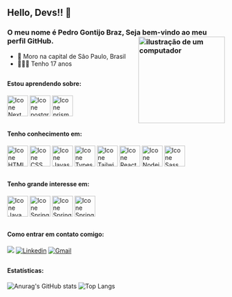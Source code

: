 ## Hello, Devs!! 👋
### O meu nome é Pedro Gontijo Braz, Seja bem-vindo ao meu perfil GitHub. <img src="https://raw.githubusercontent.com/MicaelliMedeiros/micaellimedeiros/master/image/computer-illustration.png" alt="ilustração de um computador" min-width="200px" max-width="200px" width="200px" align="right">

- 🔰  Moro na capital de São Paulo, Brasil
- 💁🏽‍♂️  Tenho 17 anos
##

#### Estou aprendendo sobre:
[<img height="48px" width="48px" alt="Icone Next" src="https://skillicons.dev/icons?i=nextjs"/>](https://nextjs.org/)
[<img height="48px" width="48px" alt="Icone postgres" src="https://skillicons.dev/icons?i=postgres"/>](https://www.postgresql.org/docs/)
[<img height="48px" width="48px" alt="Icone prisma" src="https://skillicons.dev/icons?i=prisma"/>](https://www.prisma.io/docs)
##

#### Tenho conhecimento em:
[<img height="48px" width="48px" alt="Icone HTML" src="https://skillicons.dev/icons?i=html"/>](https://www.w3schools.com/html/)
[<img height="48px" width="48px" alt="Icone CSS" src="https://skillicons.dev/icons?i=css"/>](https://www.w3schools.com/Css/)
[<img height="48px" width="48px" alt="Icone Javascript" src="https://skillicons.dev/icons?i=javascript"/>](https://devdocs.io/javascript/)
[<img height="48px" width="48px" alt="Icone Typescript" src="https://skillicons.dev/icons?i=typescript"/>](https://www.typescriptlang.org/docs/)
[<img height="48px" width="48px" alt="Icone Tailwindcss" src="https://skillicons.dev/icons?i=tailwind"/>](https://v2.tailwindcss.com/docs)
[<img height="48px" width="48px" alt="Icone React" src="https://skillicons.dev/icons?i=react"/>](https://pt-br.react.dev)
[<img height="48px" width="48px" alt="Icone Nodejs" src="https://skillicons.dev/icons?i=nodejs"/>](https://nodejs.org/en)
[<img height="48px" width="48px" alt="Icone Sass" src="https://skillicons.dev/icons?i=sass"/>](https://sass-lang.com/)
##

#### Tenho grande interesse em:
[<img height="48px" width="48px" alt="Icone Java" src="https://skillicons.dev/icons?i=java"/>](https://dev.java/learn/)
[<img height="48px" width="48px" alt="Icone Spring" src="https://skillicons.dev/icons?i=spring"/>](https://docs.spring.io/spring-boot/docs/current/reference/htmlsingle/)
[<img height="48px" width="48px" alt="Icone Spring" src="https://skillicons.dev/icons?i=angular"/>](https://docs.spring.io/spring-boot/docs/current/reference/htmlsingle/)
[<img height="48px" width="48px" alt="Icone Spring" src="https://skillicons.dev/icons?i=docker"/>](https://docs.spring.io/spring-boot/docs/current/reference/htmlsingle/)
##

#### Como entrar em contato comigo:
<a href="https://www.instagram.com/pedr0_br4z/" target="_blank"><img src="https://img.shields.io/badge/-Instagram-%23E4405F?style=for-the-badge&logo=instagram&logoColor=white" target="_blank"></a>
[<img alt="Linkedin" src="https://img.shields.io/badge/-linkedin-%230077B5?style=for-the-badge&logo=linkedin&logoColor=white"/>](https://www.linkedin.com/in/pedro-gontijo-braz-7b6014268/)
<a href="mailto:contatopedrogbraz@gmail.com" target="_blank"><img alt="Gmail" src="https://img.shields.io/badge/Gmail-D14836?style=for-the-badge&logo=gmail&logoColor=white" /></a>
##

#### Estatísticas:

![Anurag's GitHub stats](https://github-readme-stats.vercel.app/api?username=pedrogbraz&show_icons=true&theme=dracula)
![Top Langs](https://github-readme-stats.vercel.app/api/top-langs/?username=pedrogbraz&layout=compact&theme=dracula)





